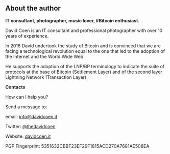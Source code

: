 ## About the author ##

**IT consultant, photographer, music lover, #Bitcoin enthusiast.**

David Coen is an IT consultant and professional photographer with over 10 years of experience.

In 2016 David undertook the study of Bitcoin and is convinced that we are facing a technological revolution equal to the one that led to the adoption of the Internet and the World Wide Web.

He supports the adoption of the LNP/BP terminology to indicate the suite of protocols at the base of Bitcoin (Settlement Layer) and of the second layer Lightning Network (Transaction Layer).

**Contacts**

How can I help you?

Send a message to:

email: [info@davidcoen.it](mailto:info@davidcoen.it)

Twitter: [@thedavidcoen](https://twitter.com/thedavidcoen)

Website: [davidcoen.it](https://davidcoen.it/)

PGP Fingerprint: 5351632CBBF23EF29F1815ACD270A7681AE508EA
